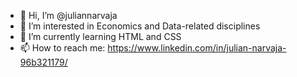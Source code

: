 - 👋 Hi, I’m @juliannarvaja
- 👀 I’m interested in Economics and Data-related disciplines
- 🌱 I’m currently learning HTML and CSS
- 📫 How to reach me:
https://www.linkedin.com/in/julian-narvaja-96b321179/

<!---
juliannarvaja/juliannarvaja is a ✨ special ✨ repository because its `README.md` (this file) appears on your GitHub profile.
You can click the Preview link to take a look at your changes.
--->
